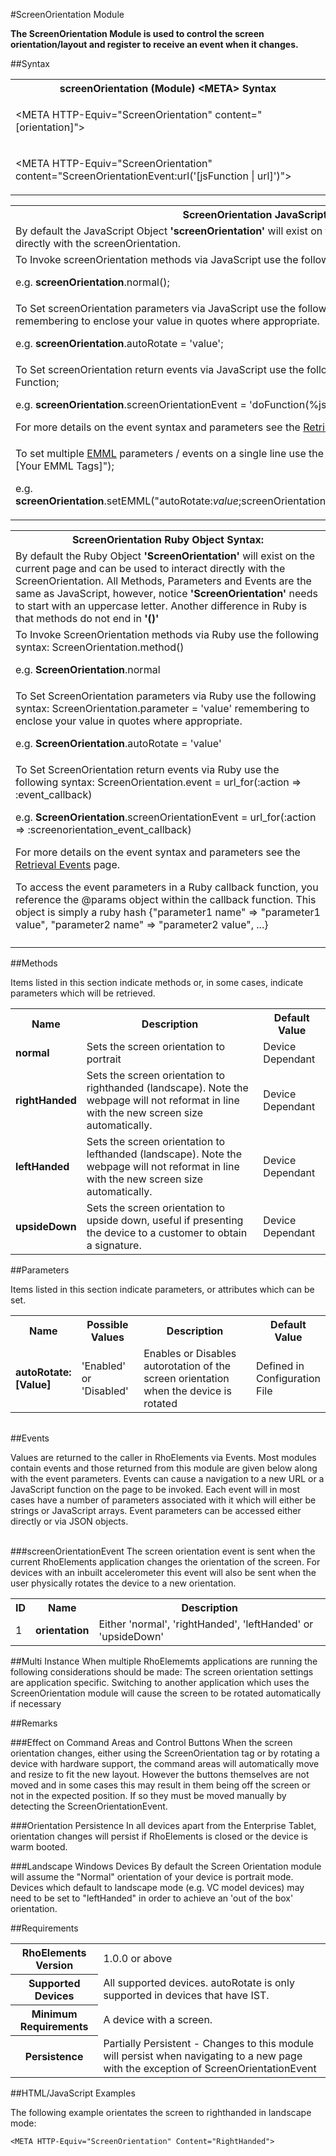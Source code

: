 
#ScreenOrientation Module

<b>
The ScreenOrientation Module is used to control the screen orientation/layout and register to receive an event when it changes.
</b>

##Syntax

<table class="re-table"><tr><th class="tableHeading">screenOrientation (Module) &lt;META&gt; Syntax
</th></tr><tr><td class="clsSyntaxCells clsOddRow"><p>&lt;META HTTP-Equiv="ScreenOrientation" content="[orientation]"&gt;</p></td></tr><tr><td class="clsSyntaxCells clsEvenRow"><p>&lt;META HTTP-Equiv="ScreenOrientation" content="ScreenOrientationEvent:url('[jsFunction | url]')"&gt;</p></td></tr></table>
<table class="re-table"><tr><th class="tableHeading">ScreenOrientation JavaScript Object Syntax:</th></tr><tr><td class="clsSyntaxCells clsOddRow">
By default the JavaScript Object <b>'screenOrientation'</b> will exist on the current page and can be used to interact directly with the screenOrientation.
</td></tr><tr><td class="clsSyntaxCells clsEvenRow">
To Invoke screenOrientation methods via JavaScript use the following syntax: screenorientation.method();
<P />e.g. <b>screenOrientation</b>.normal();
</td></tr><tr><td class="clsSyntaxCells clsOddRow">
To Set screenOrientation parameters via JavaScript use the following syntax: screenorientation.parameter = 'value'; remembering to enclose your value in quotes where appropriate.  
<P />e.g. <b>screenOrientation</b>.autoRotate = 'value';
</td></tr><tr><td class="clsSyntaxCells clsEvenRow">						
To Set screenOrientation return events via JavaScript use the following syntax: screenorientation.event = JavaScript Function;
<P />e.g. <b>screenOrientation</b>.screenOrientationEvent = 'doFunction(%json)';
<P />
For more details on the event syntax and parameters see the <a href="/rhoelements/RetrievalEvents">Retrieval Events</a> page.

</td></tr><tr><td class="clsSyntaxCells clsOddRow">							
To set multiple <a href="/rhoelements/EMMLOverview">EMML</a> parameters / events on a single line use the following syntax: screenorientation.setEMML("[Your EMML Tags]");
<P />
e.g. <b>screenOrientation</b>.setEMML("autoRotate:<i>value</i>;screenOrientationEvent:url('JavaScript:doFunction(%json)');normal");							
</td></tr></table>

<table class="re-table"><tr><th class="tableHeading">ScreenOrientation Ruby Object Syntax:</th></tr><tr><td class="clsSyntaxCells clsOddRow">
By default the Ruby Object <b>'ScreenOrientation'</b> will exist on the current page and can be used to interact directly with the ScreenOrientation. All Methods, Parameters and Events are the same as JavaScript, however, notice <b>'ScreenOrientation'</b> needs to start with an uppercase letter. Another difference in Ruby is that methods do not end in <b>'()'</b></td></tr><tr><td class="clsSyntaxCells clsEvenRow">
To Invoke ScreenOrientation methods via Ruby use the following syntax: ScreenOrientation.method()
<P />e.g. <b>ScreenOrientation</b>.normal</td></tr><tr><td class="clsSyntaxCells clsOddRow">
To Set ScreenOrientation parameters via Ruby use the following syntax: ScreenOrientation.parameter = 'value' remembering to enclose your value in quotes where appropriate.  
<P />e.g. <b>ScreenOrientation</b>.autoRotate = 'value'
</td></tr><tr><td class="clsSyntaxCells clsEvenRow">						
To Set ScreenOrientation return events via Ruby use the following syntax: ScreenOrientation.event = url_for(:action =&gt; :event_callback) 
<P />e.g. <b>ScreenOrientation</b>.screenOrientationEvent = url_for(:action =&gt; :screenorientation_event_callback)
<P />
For more details on the event syntax and parameters see the <a href="/rhoelements/RetrievalEvents#params-object">Retrieval Events</a> page.
<p>To access the event parameters in a Ruby callback function, you reference the @params object within the callback function. This object is simply a ruby hash {"parameter1 name" =&gt; "parameter1 value", "parameter2 name" =&gt; "parameter2 value", ...}</p></td></tr><tr><td class="clsSyntaxCells clsOddRow" /></tr></table>


	

##Methods


Items listed in this section indicate methods or, in some cases, indicate parameters which will be retrieved.

<table class="re-table"><col width="10%" /><col width="68%" /><col width="22%" /><tr><th class="tableHeading">Name</th><th class="tableHeading">Description</th><th class="tableHeading">Default Value</th></tr><tr><td class="clsSyntaxCells clsOddRow"><b>normal</b></td><td class="clsSyntaxCells clsOddRow">Sets the screen orientation to portrait</td><td class="clsSyntaxCells clsOddRow">Device Dependant</td></tr><tr><td class="clsSyntaxCells clsEvenRow"><b>rightHanded</b></td><td class="clsSyntaxCells clsEvenRow">Sets the screen orientation to righthanded (landscape).  Note the webpage will not reformat in line with the new screen size automatically.</td><td class="clsSyntaxCells clsEvenRow">Device Dependant</td></tr><tr><td class="clsSyntaxCells clsOddRow"><b>leftHanded</b></td><td class="clsSyntaxCells clsOddRow">Sets the screen orientation to lefthanded (landscape).  Note the webpage will not reformat in line with the new screen size automatically.</td><td class="clsSyntaxCells clsOddRow">Device Dependant</td></tr><tr><td class="clsSyntaxCells clsEvenRow"><b>upsideDown</b></td><td class="clsSyntaxCells clsEvenRow">Sets the screen orientation to upside down, useful if presenting the device to a customer to obtain a signature.</td><td class="clsSyntaxCells clsEvenRow">Device Dependant</td></tr></table>


##Parameters


Items listed in this section indicate parameters, or attributes which can be set.
<table class="re-table"><col width="20%" /><col width="20%" /><col width="38%" /><col width="22%" /><tr><th class="tableHeading">Name</th><th class="tableHeading">Possible Values</th><th class="tableHeading">Description</th><th class="tableHeading">Default Value</th></tr><tr><td class="clsSyntaxCells clsOddRow"><b>autoRotate:[Value]
</b></td><td class="clsSyntaxCells clsOddRow">'Enabled' or 'Disabled'</td><td class="clsSyntaxCells clsOddRow">Enables or Disables autorotation of the screen orientation when the device is rotated</td><td class="clsSyntaxCells clsOddRow">Defined in Configuration File</td></tr></table>
<table class="re-table"><col width="78%" /><col width="8%" /><col width="1%" /><col width="5%" /><col width="1%" /><col width="5%" /><col width="2%" /></table>	

##Events


Values are returned to the caller in RhoElements via Events.  Most modules contain events and those returned from this module are given below along with the event parameters.  Events can cause a navigation to a new URL or a JavaScript function on the page to be invoked.  Each event will in most cases have a number of parameters associated with it which will either be strings or JavaScript arrays.  Event parameters can be accessed either directly or via JSON objects.

<br />
###screenOrientationEvent
The screen orientation event is sent when the current RhoElements application changes the orientation of the screen. For devices with an inbuilt accelerometer this event will also be sent when the user physically rotates the device to a new orientation.
<table class="re-table"><col width="3%" /><col width="20%" /><col width="77%" /><tr><th class="tableHeading">ID</th><th class="tableHeading">Name</th><th class="tableHeading">Description</th></tr><tr><td style="text-align:left;" class="clsSyntaxCells clsOddRow">1</td><td style="text-align:left;" class="clsSyntaxCells clsOddRow"><b>orientation</b></td><td style="text-align:left;" class="clsSyntaxCells clsOddRow">Either 'normal', 'rightHanded', 'leftHanded' or 'upsideDown'</td></tr></table>



##Multi Instance
When multiple RhoElememts applications are running the following considerations should be made: The screen orientation settings are application specific.  Switching to another application which uses the ScreenOrientation module will cause the screen to be rotated automatically if necessary


##Remarks


###Effect on Command Areas and Control Buttons
When the screen orientation changes, either using the ScreenOrientation tag or by rotating a device with hardware support, the command areas will automatically move and resize to fit the new layout. However the buttons themselves are not moved and in some cases this may result in them being off the screen or not in the expected position. If so they must be moved manually by detecting the ScreenOrientationEvent.


###Orientation Persistence
In all devices apart from the Enterprise Tablet, orientation changes will persist if RhoElements is closed or the device is warm booted.


###Landscape Windows Devices
By default the Screen Orientation module will assume the "Normal" orientation of your device is portrait mode. Devices which default to landscape mode (e.g. VC model devices) may need to be set to "leftHanded" in order to achieve an 'out of the box' orientation.




##Requirements

<table class="re-table"><tr><th class="tableHeading">RhoElements Version</th><td class="clsSyntaxCell clsEvenRow">1.0.0 or above
</td></tr><tr><th class="tableHeading">Supported Devices</th><td class="clsSyntaxCell clsOddRow">All supported devices. autoRotate is only supported in devices that have IST.</td></tr><tr><th class="tableHeading">Minimum Requirements</th><td class="clsSyntaxCell clsOddRow">A device with a screen.</td></tr><tr><th class="tableHeading">Persistence</th><td class="clsSyntaxCell clsEvenRow">Partially Persistent - Changes to this module will persist when navigating to a new page with the exception of ScreenOrientationEvent</td></tr></table>


##HTML/JavaScript Examples

The following example orientates the screen to righthanded in landscape mode:

	<META HTTP-Equiv="ScreenOrientation" Content="RightHanded">
	


